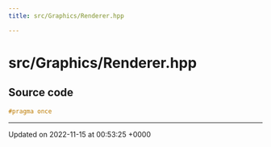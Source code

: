 ```yaml
---
title: src/Graphics/Renderer.hpp

---
```


# src/Graphics/Renderer.hpp






## Source code

```cpp
#pragma once
```


-------------------------------

Updated on 2022-11-15 at 00:53:25 +0000
